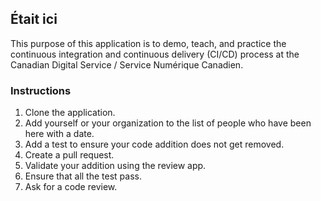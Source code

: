 ## Était ici

This purpose of this application is to demo, teach, and practice the continuous integration and continuous delivery (CI/CD) process at the Canadian Digital Service / Service Numérique Canadien.

### Instructions

1. Clone the application.
2. Add yourself or your organization to the list of people who have been here with a date.
3. Add a test to ensure your code addition does not get removed.
4. Create a pull request.
5. Validate your addition using the review app.
6. Ensure that all the test pass.
7. Ask for a code review.
